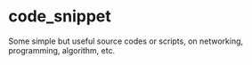 code_snippet
============

Some simple but useful source codes or scripts, on networking, programming, algorithm, etc.